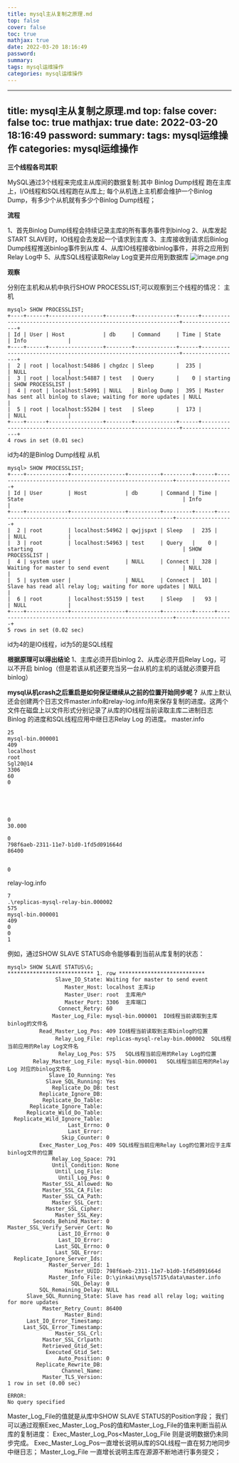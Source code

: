 ```yaml
---
title: mysql主从复制之原理.md
top: false
cover: false
toc: true
mathjax: true
date: 2022-03-20 18:16:49
password:
summary:
tags: mysql运维操作
categories: mysql运维操作
---
```

---
title: mysql主从复制之原理.md
top: false
cover: false
toc: true
mathjax: true
date: 2022-03-20 18:16:49
password:
summary:
tags: mysql运维操作
categories: mysql运维操作
---

**三个线程各司其职**

MySQL通过3个线程来完成主从库间的数据复制:其中 Binlog Dump线程 跑在主库上，I/O线程和SQL线程跑在从库上;
每个从机连上主机都会维护一个Binlog Dump，有多少个从机就有多少个Binlog Dump线程； 




**流程**

1、首先Binlog Dump线程会持续记录主库的所有事务事件到binlog
2、从库发起START SLAVE时，IO线程会去发起一个请求到主库
3、主库接收到请求后Binlog Dump线程推送binlog事件到从库
4、从库IO线程接收binlog事件，并将之应用到Relay Log中
5、从库SQL线程读取Relay Log变更并应用到数据库
![image.png](https://upload-images.jianshu.io/upload_images/13965490-6c8e632021193352.png?imageMogr2/auto-orient/strip%7CimageView2/2/w/1240)

**观察**

分别在主机和从机中执行SHOW PROCESSLIST;可以观察到三个线程的情况：
主机
~~~
mysql> SHOW PROCESSLIST;
+----+------+-----------------+--------+-------------+------+---------------------------------------------------------------+------------------+
| Id | User | Host            | db     | Command     | Time | State                                                         | Info             |
+----+------+-----------------+--------+-------------+------+---------------------------------------------------------------+------------------+
|  2 | root | localhost:54886 | chgdzc | Sleep       |  235 |                                                               | NULL             |
|  3 | root | localhost:54887 | test   | Query       |    0 | starting                                                      | SHOW PROCESSLIST |
|  4 | root | localhost:54991 | NULL   | Binlog Dump |  395 | Master has sent all binlog to slave; waiting for more updates | NULL             |
|  5 | root | localhost:55204 | test   | Sleep       |  173 |                                                               | NULL             |
+----+------+-----------------+--------+-------------+------+---------------------------------------------------------------+------------------+
4 rows in set (0.01 sec)
~~~
id为4的是Binlog Dump线程
从机
~~~
mysql> SHOW PROCESSLIST;
+----+-------------+-----------------+----------+---------+------+--------------------------------------------------------+------------------+
| Id | User        | Host            | db       | Command | Time | State                                                  | Info             |
+----+-------------+-----------------+----------+---------+------+--------------------------------------------------------+------------------+
|  2 | root        | localhost:54962 | qwjjspxt | Sleep   |  235 |                                                        | NULL             |
|  3 | root        | localhost:54963 | test     | Query   |    0 | starting                                               | SHOW PROCESSLIST |
|  4 | system user |                 | NULL     | Connect |  328 | Waiting for master to send event                       | NULL             |
|  5 | system user |                 | NULL     | Connect |  101 | Slave has read all relay log; waiting for more updates | NULL             |
|  6 | root        | localhost:55159 | test     | Sleep   |   93 |                                                        | NULL             |
+----+-------------+-----------------+----------+---------+------+--------------------------------------------------------+------------------+
5 rows in set (0.02 sec)
~~~
id为4的是IO线程，id为5的是SQL线程


**根据原理可以得出结论**
1、主库必须开启binlog
2、从库必须开启Relay Log，可以不开启 binlog（但是若该从机还要充当另一台从机的主机的话就必须要开启binlog）


**mysql从机crash之后重启是如何保证继续从之前的位置开始同步呢？**
从库上默认还会创建两个日志文件master.info和relay-log.info用来保存复制的进度。这两个文件在磁盘上以文件形式分别记录了从库的IO线程当前读取主库二进制日志 Binlog 的进度和SQL线程应用中继日志Relay Log 的进度。
master.info
~~~
25
mysql-bin.000001
409
localhost
root
Sgl20@14
3306
60
0





0
30.000

0
798f6aeb-2311-11e7-b1d0-1fd5d091664d
86400


0

~~~

relay-log.info
~~~
7
.\replicas-mysql-relay-bin.000002
575
mysql-bin.000001
409
0
0
1

~~~


例如，通过SHOW SLAVE STATUS命令能够看到当前从库复制的状态：

~~~
mysql> SHOW SLAVE STATUS\G;
*************************** 1. row ***************************
               Slave_IO_State: Waiting for master to send event
                  Master_Host: localhost 主库ip
                  Master_User: root  主库用户
                  Master_Port: 3306  主库端口
                Connect_Retry: 60
              Master_Log_File: mysql-bin.000001  IO线程当前读取到主库binlog的文件名
          Read_Master_Log_Pos: 409 IO线程当前读取到主库binlog的位置
               Relay_Log_File: replicas-mysql-relay-bin.000002  SQL线程当前应用的Relay Log文件名
                Relay_Log_Pos: 575   SQL线程当前应用的Relay Log的位置
        Relay_Master_Log_File: mysql-bin.000001   SQL线程当前应用的Relay Log 对应的binlog文件名
             Slave_IO_Running: Yes
            Slave_SQL_Running: Yes
              Replicate_Do_DB: test
          Replicate_Ignore_DB:
           Replicate_Do_Table:
       Replicate_Ignore_Table:
      Replicate_Wild_Do_Table:
  Replicate_Wild_Ignore_Table:
                   Last_Errno: 0
                   Last_Error:
                 Skip_Counter: 0
          Exec_Master_Log_Pos: 409 SQL线程当前应用Relay Log的位置对应于主库binlog文件的位置
              Relay_Log_Space: 791
              Until_Condition: None
               Until_Log_File:
                Until_Log_Pos: 0
           Master_SSL_Allowed: No
           Master_SSL_CA_File:
           Master_SSL_CA_Path:
              Master_SSL_Cert:
            Master_SSL_Cipher:
               Master_SSL_Key:
        Seconds_Behind_Master: 0
Master_SSL_Verify_Server_Cert: No
                Last_IO_Errno: 0
                Last_IO_Error:
               Last_SQL_Errno: 0
               Last_SQL_Error:
  Replicate_Ignore_Server_Ids:
             Master_Server_Id: 1
                  Master_UUID: 798f6aeb-2311-11e7-b1d0-1fd5d091664d
             Master_Info_File: D:\yinkai\mysql5715\data\master.info
                    SQL_Delay: 0
          SQL_Remaining_Delay: NULL
      Slave_SQL_Running_State: Slave has read all relay log; waiting for more updates
           Master_Retry_Count: 86400
                  Master_Bind:
      Last_IO_Error_Timestamp:
     Last_SQL_Error_Timestamp:
               Master_SSL_Crl:
           Master_SSL_Crlpath:
           Retrieved_Gtid_Set:
            Executed_Gtid_Set:
                Auto_Position: 0
         Replicate_Rewrite_DB:
                 Channel_Name:
           Master_TLS_Version:
1 row in set (0.00 sec)

ERROR:
No query specified
~~~
Master_Log_File的值就是从库中SHOW SLAVE STATUS的Position字段；
我们可以通过观察Exec_Master_Log_Pos的值和Master_Log_File的值来判断当前从库的复制进度：
Exec_Master_Log_Pos<Master_Log_File 则是说明数据仍未同步完成。
Exec_Master_Log_Pos一直增长说明从库的SQL线程一直在努力地同步中继日志；
Master_Log_File 一直增长说明主库在源源不断地进行事务提交；
